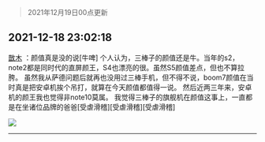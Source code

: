 > 2021年12月19日00点更新
<link rel="stylesheet" href="https://cdn.jsdelivr.net/gh/taotie6/sampleJSON@main/css/photo_show.css">
<meta name="referrer" content="no-referrer" />


 ## 2021-12-18 23:02:18 

 [㪚木](https://www.coolapk.com/feed/32218302?shareKey=NjRmMjVlZTM2YjQ4NjFiZTA1YWE~) ：颜值真是没的说[牛啤]
个人认为，三棒子的颜值还是牛。当年的s2，note2都是同时代的直屏颜王，S4也漂亮的很。虽然S5颜值差点，但也不算拉胯。
虽然我从萨德问题后就再也没用过三棒手机，但不得不说，boom7颜值在当时真是把安卓机挨个吊打，就算在今天颜值都值得一说。<!--break-->
然后近两三年来，安卓机的颜王我也觉得非note10莫属。
我觉得三棒子的旗舰机在颜值这事上，一直都是在坐诸位品牌的爸爸[受虐滑稽][受虐滑稽][受虐滑稽] 

<div class="album">
<img class="img-item" src="http://image.coolapk.com/feed/2019/0507/23/1081091_4586_1095@230x167.gif" />
</div>

 ------- 

